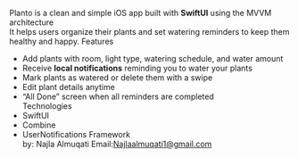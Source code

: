 Planto is a clean and simple iOS app built with **SwiftUI** using the MVVM architecture  
It helps users organize their plants and set watering reminders to keep them healthy and happy.
Features
- Add plants with room, light type, watering schedule, and water amount  
- Receive **local notifications** reminding you to water your plants  
- Mark plants as watered or delete them with a swipe  
- Edit plant details anytime  
- “All Done” screen when all reminders are completed  
Technologies
- SwiftUI  
- Combine  
- UserNotifications Framework  
by: Najla Almuqati Email:Najlaalmuqati1@gmail.com
